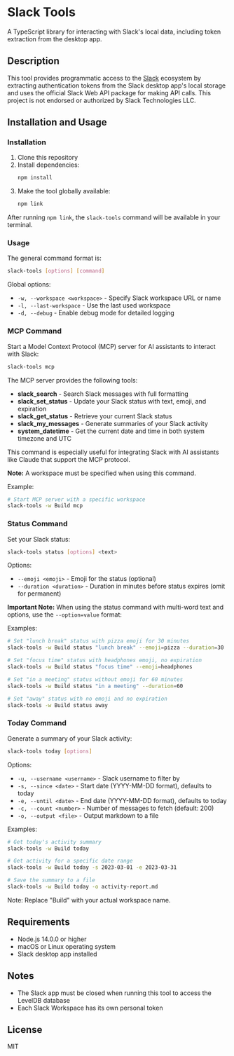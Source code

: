 # Slack Tools

A TypeScript library for interacting with Slack's local data, including token extraction from the desktop app.

## Description

This tool provides programmatic access to the [Slack](https://slack.com/) ecosystem by extracting authentication tokens from the Slack desktop app's local storage and uses the official Slack Web API package for making API calls. This project is not endorsed or authorized by Slack Technologies LLC.

## Installation and Usage

### Installation

1. Clone this repository
2. Install dependencies:
   ```bash
   npm install
   ```
3. Make the tool globally available:
   ```bash
   npm link
   ```

After running `npm link`, the `slack-tools` command will be available in your terminal.

### Usage

The general command format is:

```bash
slack-tools [options] [command]
```

Global options:
- `-w, --workspace <workspace>` - Specify Slack workspace URL or name
- `-l, --last-workspace` - Use the last used workspace
- `-d, --debug` - Enable debug mode for detailed logging

### MCP Command

Start a Model Context Protocol (MCP) server for AI assistants to interact with Slack:

```bash
slack-tools mcp
```

The MCP server provides the following tools:
- **slack_search** - Search Slack messages with full formatting
- **slack_set_status** - Update your Slack status with text, emoji, and expiration
- **slack_get_status** - Retrieve your current Slack status
- **slack_my_messages** - Generate summaries of your Slack activity
- **system_datetime** - Get the current date and time in both system timezone and UTC

This command is especially useful for integrating Slack with AI assistants like Claude that support the MCP protocol.

**Note:** A workspace must be specified when using this command.

Example:
```bash
# Start MCP server with a specific workspace
slack-tools -w Build mcp
```

### Status Command

Set your Slack status:

```bash
slack-tools status [options] <text>
```

Options:
- `--emoji <emoji>` - Emoji for the status (optional)
- `--duration <duration>` - Duration in minutes before status expires (omit for permanent)

**Important Note:** When using the status command with multi-word text and options, use the `--option=value` format:

Examples:
```bash
# Set "lunch break" status with pizza emoji for 30 minutes
slack-tools -w Build status "lunch break" --emoji=pizza --duration=30

# Set "focus time" status with headphones emoji, no expiration
slack-tools -w Build status "focus time" --emoji=headphones

# Set "in a meeting" status without emoji for 60 minutes
slack-tools -w Build status "in a meeting" --duration=60

# Set "away" status with no emoji and no expiration
slack-tools -w Build status away
```

### Today Command

Generate a summary of your Slack activity:

```bash
slack-tools today [options]
```

Options:
- `-u, --username <username>` - Slack username to filter by
- `-s, --since <date>` - Start date (YYYY-MM-DD format), defaults to today
- `-e, --until <date>` - End date (YYYY-MM-DD format), defaults to today
- `-c, --count <number>` - Number of messages to fetch (default: 200)
- `-o, --output <file>` - Output markdown to a file

Examples:
```bash
# Get today's activity summary
slack-tools -w Build today

# Get activity for a specific date range
slack-tools -w Build today -s 2023-03-01 -e 2023-03-31

# Save the summary to a file
slack-tools -w Build today -o activity-report.md
```

Note: Replace "Build" with your actual workspace name.

## Requirements

- Node.js 14.0.0 or higher
- macOS or Linux operating system
- Slack desktop app installed

## Notes

- The Slack app must be closed when running this tool to access the LevelDB database
- Each Slack Workspace has its own personal token

## License

MIT

